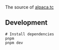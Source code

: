 The source of [alpaca.tc](https://alpaca.tc)

## Development

```
# Install dependencies
pnpm
pnpm dev
```
